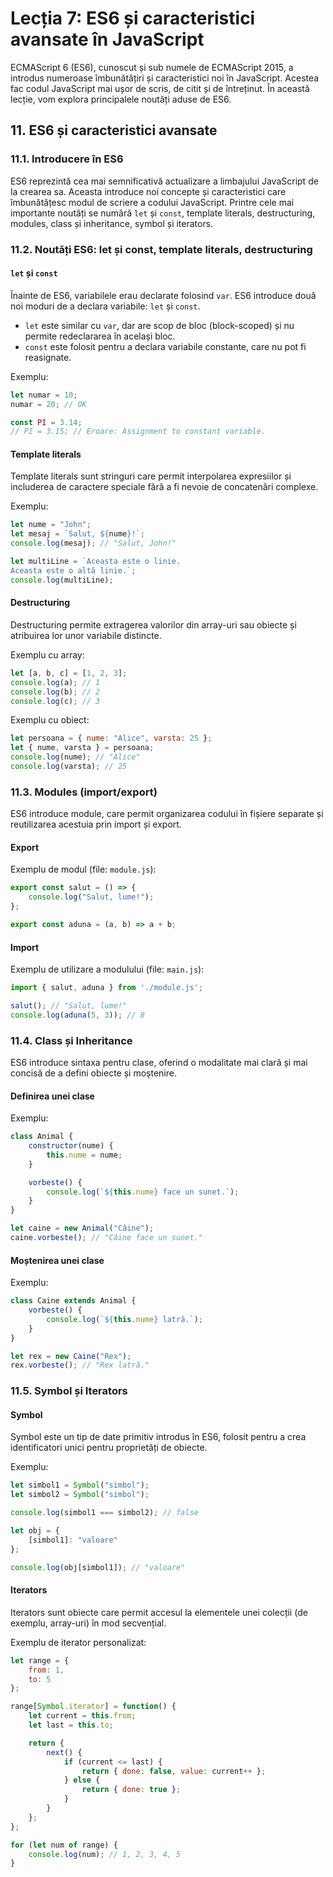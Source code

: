 # Lecția 7: ES6 și caracteristici avansate în JavaScript

ECMAScript 6 (ES6), cunoscut și sub numele de ECMAScript 2015, a introdus numeroase îmbunătățiri și caracteristici noi în JavaScript. Acestea fac codul JavaScript mai ușor de scris, de citit și de întreținut. În această lecție, vom explora principalele noutăți aduse de ES6.

## 11. ES6 și caracteristici avansate

### 11.1. Introducere în ES6

ES6 reprezintă cea mai semnificativă actualizare a limbajului JavaScript de la crearea sa. Aceasta introduce noi concepte și caracteristici care îmbunătățesc modul de scriere a codului JavaScript. Printre cele mai importante noutăți se numără `let` și `const`, template literals, destructuring, modules, class și inheritance, symbol și iterators.

### 11.2. Noutăți ES6: let și const, template literals, destructuring

#### `let` și `const`

Înainte de ES6, variabilele erau declarate folosind `var`. ES6 introduce două noi moduri de a declara variabile: `let` și `const`.

- `let` este similar cu `var`, dar are scop de bloc (block-scoped) și nu permite redeclararea în același bloc.
- `const` este folosit pentru a declara variabile constante, care nu pot fi reasignate.

Exemplu:
```javascript
let numar = 10;
numar = 20; // OK

const PI = 3.14;
// PI = 3.15; // Eroare: Assignment to constant variable.
```

#### Template literals

Template literals sunt stringuri care permit interpolarea expresiilor și includerea de caractere speciale fără a fi nevoie de concatenări complexe.

Exemplu:
```javascript
let nume = "John";
let mesaj = `Salut, ${nume}!`;
console.log(mesaj); // "Salut, John!"

let multiLine = `Aceasta este o linie.
Aceasta este o altă linie.`;
console.log(multiLine);
```

#### Destructuring

Destructuring permite extragerea valorilor din array-uri sau obiecte și atribuirea lor unor variabile distincte.

Exemplu cu array:
```javascript
let [a, b, c] = [1, 2, 3];
console.log(a); // 1
console.log(b); // 2
console.log(c); // 3
```

Exemplu cu obiect:
```javascript
let persoana = { nume: "Alice", varsta: 25 };
let { nume, varsta } = persoana;
console.log(nume); // "Alice"
console.log(varsta); // 25
```

### 11.3. Modules (import/export)

ES6 introduce module, care permit organizarea codului în fișiere separate și reutilizarea acestuia prin import și export.

#### Export

Exemplu de modul (file: `module.js`):
```javascript
export const salut = () => {
    console.log("Salut, lume!");
};

export const aduna = (a, b) => a + b;
```

#### Import

Exemplu de utilizare a modulului (file: `main.js`):
```javascript
import { salut, aduna } from './module.js';

salut(); // "Salut, lume!"
console.log(aduna(5, 3)); // 8
```

### 11.4. Class și Inheritance

ES6 introduce sintaxa pentru clase, oferind o modalitate mai clară și mai concisă de a defini obiecte și moștenire.

#### Definirea unei clase

Exemplu:
```javascript
class Animal {
    constructor(nume) {
        this.nume = nume;
    }

    vorbeste() {
        console.log(`${this.nume} face un sunet.`);
    }
}

let caine = new Animal("Câine");
caine.vorbeste(); // "Câine face un sunet."
```

#### Moștenirea unei clase

Exemplu:
```javascript
class Caine extends Animal {
    vorbeste() {
        console.log(`${this.nume} latră.`);
    }
}

let rex = new Caine("Rex");
rex.vorbeste(); // "Rex latră."
```

### 11.5. Symbol și Iterators

#### Symbol

Symbol este un tip de date primitiv introdus în ES6, folosit pentru a crea identificatori unici pentru proprietăți de obiecte.

Exemplu:
```javascript
let simbol1 = Symbol("simbol");
let simbol2 = Symbol("simbol");

console.log(simbol1 === simbol2); // false

let obj = {
    [simbol1]: "valoare"
};

console.log(obj[simbol1]); // "valoare"
```

#### Iterators

Iterators sunt obiecte care permit accesul la elementele unei colecții (de exemplu, array-uri) în mod secvențial.

Exemplu de iterator personalizat:
```javascript
let range = {
    from: 1,
    to: 5
};

range[Symbol.iterator] = function() {
    let current = this.from;
    let last = this.to;

    return {
        next() {
            if (current <= last) {
                return { done: false, value: current++ };
            } else {
                return { done: true };
            }
        }
    };
};

for (let num of range) {
    console.log(num); // 1, 2, 3, 4, 5
}
```

